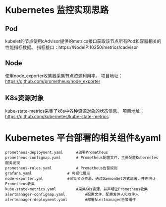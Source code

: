 # Kubernetes 监控实现思路
## Pod
kubelet的节点使用cAdvisor提供的metrics接口获取该节点所有Pod和容器相关的性能指标数据。
指标接口：https://NodeIP:10250/metrics/cadvisor

## Node
使用node_exporter收集器采集节点资源利用率。
项目地址：https://github.com/prometheus/node_exporter

## K8s资源对象
kube-state-metrics采集了k8s中各种资源对象的状态信息。
项目地址：https://github.com/kubernetes/kube-state-metrics


# Kubernetes 平台部署的相关组件&yaml


```
prometheus-deployment.yaml 		#部署Prometheus
prometheus-configmap.yaml 		# Prometheus配置文件，主要配置Kubernetes服务发现
prometheus-rules.yaml 			# Prometheus告警规则
grafana.yaml				# 可视化展示
node-exporter.yml 			#采集节点资源，通过DaemonSet方式部署，并声明让Prometheus收集
kube-state-metrics.yaml 		#采集K8s资源，并声明让Prometheus收集
alertmanager-configmap.yaml 		#配置文件，配置发件人和收件人
alertmanager-deployment.yaml 		#部署Alertmanager告警组件
```
